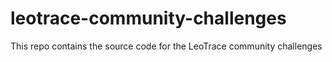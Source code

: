 # leotrace-community-challenges
This repo contains the source code for the LeoTrace community challenges
